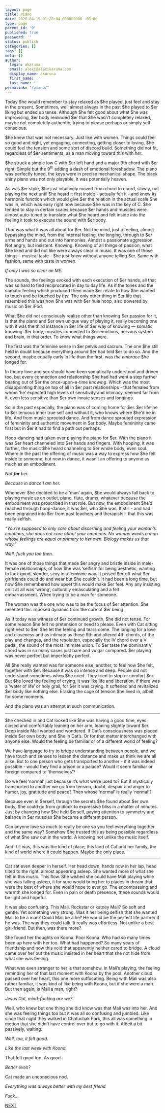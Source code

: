 ```yaml
---
layout: page
title: Piano
date: 2020-04-15 01:28:04.000000000 -03:00
type: page
parent_id: '0'
published: true
password: ''
status: publish
categories: []
tags: []
meta: {}
author:
  login: akaruna
  email: alexi@alexikaruna.com
  display_name: akaruna
  first_name: ''
  last_name: ''
permalink: "/piano/"
---
```

<!-- wp:paragraph -->

Today $he would remember to stay relaxed as $he played, just feel and stay in the present. Sometimes, well almost always in the past $he played to $er liking but ended up tense. Although $he felt good about what $he was improvising, $er body reminded $er that $he wasn’t completely relaxed, maybe not completely authentic, trying to please perhaps or simply self-conscious.&nbsp;

<!-- /wp:paragraph -->

<!-- wp:paragraph -->

$he knew that was not necessary. Just like with women. Things could feel so good and right, yet engaging, connecting, getting closer to loving, $he could feel the tension and some sort of discord build. Something did not fit, regardless of $er sentiments, as a man moving toward _this_ with _her_.&nbsp;

<!-- /wp:paragraph -->

<!-- wp:paragraph -->

$he struck a simple low C with $er left hand and a major 9th chord with $er right. Simple but the 9<sup>th</sup> adding a dash of emotional foreshadow. The piano was perfectly tuned, the keys were in precise mechanical shape. The black shiny piano was not only playable, it was potentially heaven.

<!-- /wp:paragraph -->

<!-- wp:paragraph -->

As was $er style, $he just intuitively moved from chord to chord, slowly, not playing the next until $he heard it first inside - actually felt it - and knew its harmonic function which would give $er the relation in the actual scale $he was in, which was easy right now because $he was in the key of C. $he tended to stay in certain scales because $er hands and muscles were almost auto-tuned to translate what $he heard and felt inside into the feeling it took to execute the sound with $er body.

<!-- /wp:paragraph -->

<!-- wp:paragraph -->

_That_ was what it was all about for $er. Not the mind, just a feeling, almost bypassing the mind, from the internal feeling, the longing, through to $er arms and hands and out into harmonies. Almost a passionate aggression. Not angry, but insistent. Knowing. Knowing of all things of passion, what $he liked and did not like were always clear in music. It was one of those things - musical taste - $he just _knew_ without anyone telling $er. Same with fashion, same with taste in women.&nbsp;

<!-- /wp:paragraph -->

<!-- wp:paragraph -->

_If only I was so clear on ME._

<!-- /wp:paragraph -->

<!-- wp:paragraph -->

The sounds, the feelings evoked with each execution of $er hands, all that was so hard to find reciprocated in day to day life. As if the tones and the somatic feeling which produced them made $er relate to how $he wanted to touch and be touched by _her._ The only other thing in $er life that resembled this was how $he was with $er hula hoop, also powered by music on $er iPod.

<!-- /wp:paragraph -->

<!-- wp:paragraph -->

What $he did not consciously realize other than knowing $er passion for it, is that the piano and $er own unique way of playing it, really becoming one with it was the third instance in $er life of $er way of knowing — somatic knowing. $er body, muscles connected to $er emotions, nervous system and brain, in that order. To know what things were.

<!-- /wp:paragraph -->

<!-- wp:paragraph -->

The first was the feminine sense in $er pelvis and sacrum. The one $he still held in doubt because everything around $er had told $er to do so. And the second, maybe equally early in life than the first, was _the embrace_ $he longed for.

<!-- /wp:paragraph -->

<!-- wp:paragraph -->

In theory love and sex should have been somatically understood and driven too, but every connection and relationship $he had had went a step further beating out of $er the once-upon-a-time _knowing_. Which was the most disappointing thing on top of all in $er past relationships - that females from whom ‘he’ expected high levels of sensitivity and intimacy, seemed far from it, even less sensitive than $er own innate senses and longings.&nbsp;

<!-- /wp:paragraph -->

<!-- wp:paragraph -->

So in the past especially, the piano was of coming home for $er. $er lifeline to $er tenuous inner true self and without it, who knows where $he’d be in life. And from music sprouted dance. And from dance sprouted expression of femininity and authentic movement in $er body. Maybe femininity came first but in $er it had to find a path out perhaps.&nbsp;

<!-- /wp:paragraph -->

<!-- wp:paragraph -->

Hoop-dancing had taken over playing the piano for $er. With the piano it was $er heart channeled into $er hands and fingers. With hooping, it was further, the music $he heard channeling to $er whole body, even soul. Where in the past the offering of music was a way to express how $he felt inside to someone, but now in dance, it wasn’t an offering to anyone as much as an embodiment.&nbsp;

<!-- /wp:paragraph -->

<!-- wp:paragraph -->

_Not_ **_for_** _her.&nbsp;_

<!-- /wp:paragraph -->

<!-- wp:paragraph -->

_Because in dance I am her._

<!-- /wp:paragraph -->

<!-- wp:paragraph -->

Whenever $he decided to be a ‘man’ again, $he would always fall back to playing music as an outlet, piano, flute, drums, whatever because the embodiment was proscribed in that role. But now, the embodiment $he’d reached through hoop-dance, it was $er, who $he was. It still - and had been engrained into $er from past teachers and therapists - that this was really selfish.&nbsp;

<!-- /wp:paragraph -->

<!-- wp:paragraph -->

_“You’re supposed to only care about discerning and feeling your woman’s emotions, she does not care about your emotions. No woman wants a man whose feelings are equal or primary to her own. Biology makes us that way.”_

<!-- /wp:paragraph -->

<!-- wp:paragraph -->

_Well, fuck you too then._

<!-- /wp:paragraph -->

<!-- wp:paragraph -->

It was one of those things that made $er angry and bristle inside in male-female relationships, of how $he was ‘selfish’ for being aesthetic, wanting to look good, slender, sexy in a feminine way. It pissed $er off what $er girlfriends could do and wear but $he couldn’t. It had been a long time, but now $he remembered how upset this would make $er feel. Any any insisting on it at all was ‘wrong’, culturally emasculating and a felt embarrassment.&nbsp;When trying to be a man for someone.

<!-- /wp:paragraph -->

<!-- wp:paragraph -->

The woman was the one who was to be the focus of $er attention. $he resented this imposed dynamic from the core of $er being.

<!-- /wp:paragraph -->

<!-- wp:paragraph -->

As if today was witness of $er continued growth, $he did not tense. For some reason $he felt no pretension or need to please. Even with Cat sitting right next to $er. $he let the feeling and tears come. The longing for a love and closeness and as intimate as these 9th and altered 4th chords, of the play and changes, and the resolution, especially the IV chord over a V pedal, the sound of the most intimate union. To $er taste the dominant V chord was in so many cases just bare and vulgar compared. $er playing was never perfect but imperfectly perfect.&nbsp;

<!-- /wp:paragraph -->

<!-- wp:paragraph -->

All $he really wanted was for someone else, another, to feel how $he felt, together with $er. Because it was so intense and deep. People did not understand sometimes when $he cried. They tried to stop or comfort $er. But $he loved the feeling of crying, it was like life and liberation, if there was a ‘water of life’ or holy grail, for $er it was crying. It softened and revitalized $er body like nothing else. Erasing the cage of tension $he lived in, albeit for some moments.&nbsp;

<!-- /wp:paragraph -->

<!-- wp:paragraph -->

And the piano was an attempt at such communication.

<!-- /wp:paragraph -->

<!-- wp:separator -->

* * *
<!-- /wp:separator -->

<!-- wp:paragraph -->

$he checked in and Cat looked like $he was having a good time, eyes closed and comfortably leaning on her arm, leaning slightly toward $er. Deep inside Mali wanted and wondered. If Cat’s consciousness was placed inside $er own body, and $he in Cat’s. Or for that matter interchanged with anyone else. Would the feeling be familiar or of a different world of feeling?&nbsp;

<!-- /wp:paragraph -->

<!-- wp:paragraph -->

We have language to try to bridge understanding between people, and we have touch and senses to lessen the distance and make us think we are all alike. But to one person who gets transported to another - if it was indeed possible - would they find a prison or a palace? Would it seem familiar or foreign compared to ‘themselves’?&nbsp;

<!-- /wp:paragraph -->

<!-- wp:paragraph -->

Do we feel ‘normal’ just because it’s what we’re used to? But if mystically transported to another we go from tension, doubt, despair and anger to humor, joy, gratitude and peace? Then whose ‘normal’ is really ‘normal’?

<!-- /wp:paragraph -->

<!-- wp:paragraph -->

Because even in $erself, through the secrets $he found about $er own body, $he could go from gridlock to expressive bliss in a matter of minutes. Just by changing how $he held $erself, paying attention to symmetry and balance in $er muscles $he became a different person.

<!-- /wp:paragraph -->

<!-- wp:paragraph -->

Can anyone love so much to really be one so you feel everything together and the same way? Somehow $he trusted this as being possible regardless of what $he saw out in the world. A knowing not unlike the music itself.&nbsp;

<!-- /wp:paragraph -->

<!-- wp:paragraph -->

And if it was, this was the kind of place, this land of Cat and her family, the kind of world where it could happen.&nbsp;Maybe the only place.

<!-- /wp:paragraph -->

<!-- wp:separator -->

* * *
<!-- /wp:separator -->

<!-- wp:paragraph -->

Cat sat even deeper in herself. Her head down, hands now in her lap, head tilted to the right, almost appearing asleep. She wanted more of what she felt in this music. This flow. She wished she could have Mali playing while she was falling asleep, it for sure would bring her to places in dream that were the best of where she would hope to ever go. The encompassing and warmth she longed for. Even in pain or death presence, these sounds would be light and hopeful.&nbsp;

<!-- /wp:paragraph -->

<!-- wp:paragraph -->

It was also confusing. This Mali. Rockstar or katoey Mali? So soft and gentle. Yet something very strong. Was it her being selfish that she wanted Mali to be a man? Could Mali be a he? He would be the perfect life partner if he was. The way they could talk. It really was effortless. Not unlike a best girl-friend. But then, was there more?

<!-- /wp:paragraph -->

<!-- wp:paragraph -->

She found her thoughts on Koona. Poor Koona. Who had so many times been up here with her too. What had happened? So many years of friendship and now this void that apparently neither cared to bridge. A cloud came over her but the music insisted in her heart that she not hide from what she was feeling.

<!-- /wp:paragraph -->

<!-- wp:paragraph -->

What was even stranger to her is that somehow, in Mali’s playing, the feeling reminding her of that last moment with Koona by the pool. Another cloud passed over her heart, this one more suffocating. Being with Mali was also rather familiar, it was kind of like being with Koona, but if she were a man. But then again, is Mali a man, right?&nbsp;

<!-- /wp:paragraph -->

<!-- wp:paragraph -->

_Jesus Cat, mind-fucking are we?_

<!-- /wp:paragraph -->

<!-- wp:paragraph -->

Well, who knew but one thing she did know was that Mali was into her. And she was feeling things too but it was all so confusing and jumbled. Like since that night they walked in Chatuchak Park, this all was something in motion that she didn’t have control over but to go with it.&nbsp;Albeit a bit passively, waiting.

<!-- /wp:paragraph -->

<!-- wp:paragraph -->

_Well, too, it felt good.&nbsp;_

<!-- /wp:paragraph -->

<!-- wp:paragraph -->

_Like the last week with Koona.&nbsp;_

<!-- /wp:paragraph -->

<!-- wp:paragraph -->

That felt good too. As good.&nbsp;

<!-- /wp:paragraph -->

<!-- wp:paragraph -->

_Better even?_

<!-- /wp:paragraph -->

<!-- wp:paragraph -->

Cat made an unconscious nod.

<!-- /wp:paragraph -->

<!-- wp:paragraph -->

_Everything was always better with my best friend._

<!-- /wp:paragraph -->

<!-- wp:paragraph -->

_Fuck…_

<!-- /wp:paragraph -->

<!-- wp:paragraph -->

[NEXT](https://ffs.alexikaruna.com/the-path/)

<!-- /wp:paragraph -->

